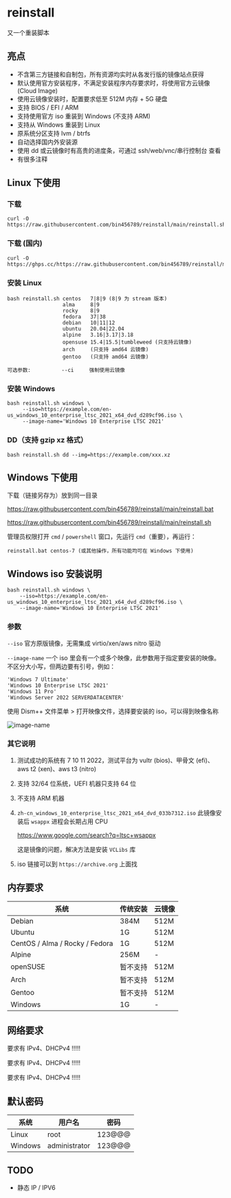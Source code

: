 # reinstall

又一个重装脚本

## 亮点

- 不含第三方链接和自制包，所有资源均实时从各发行版的镜像站点获得
- 默认使用官方安装程序，不满足安装程序内存要求时，将使用官方云镜像 (Cloud Image)
- 使用云镜像安装时，配置要求低至 512M 内存 + 5G 硬盘
- 支持 BIOS / EFI / ARM
- 支持使用官方 iso 重装到 Windows (不支持 ARM)
- 支持从 Windows 重装到 Linux
- 原系统分区支持 lvm / btrfs
- 自动选择国内外安装源
- 使用 dd 或云镜像时有高贵的进度条，可通过 ssh/web/vnc/串行控制台 查看
- 有很多注释

## Linux 下使用

### 下载

    curl -O https://raw.githubusercontent.com/bin456789/reinstall/main/reinstall.sh

### 下载 (国内)

    curl -O https://ghps.cc/https://raw.githubusercontent.com/bin456789/reinstall/main/reinstall.sh

### 安装 Linux

    bash reinstall.sh centos   7|8|9 (8|9 为 stream 版本)
                      alma     8|9
                      rocky    8|9
                      fedora   37|38
                      debian   10|11|12
                      ubuntu   20.04|22.04
                      alpine   3.16|3.17|3.18
                      opensuse 15.4|15.5|tumbleweed (只支持云镜像)
                      arch     (只支持 amd64 云镜像)
                      gentoo   (只支持 amd64 云镜像)

    可选参数:          --ci     强制使用云镜像

### 安装 Windows

    bash reinstall.sh windows \
         --iso=https://example.com/en-us_windows_10_enterprise_ltsc_2021_x64_dvd_d289cf96.iso \
         --image-name='Windows 10 Enterprise LTSC 2021'

### DD（支持 gzip xz 格式）

    bash reinstall.sh dd --img=https://example.com/xxx.xz

## Windows 下使用

下载（链接另存为）放到同一目录

<https://raw.githubusercontent.com/bin456789/reinstall/main/reinstall.bat>

<https://raw.githubusercontent.com/bin456789/reinstall/main/reinstall.sh>

管理员权限打开 `cmd` / `powershell` 窗口，先运行 `cmd`（重要），再运行：

    reinstall.bat centos-7 (或其他操作，所有功能均可在 Windows 下使用)

## Windows iso 安装说明

    bash reinstall.sh windows \
        --iso=https://example.com/en-us_windows_10_enterprise_ltsc_2021_x64_dvd_d289cf96.iso \
        --image-name='Windows 10 Enterprise LTSC 2021'

### 参数

`--iso` 官方原版镜像，无需集成 virtio/xen/aws nitro 驱动

`--image-name` 一个 iso 里会有一个或多个映像，此参数用于指定要安装的映像。不区分大小写，但两边要有引号，例如：

    'Windows 7 Ultimate'
    'Windows 10 Enterprise LTSC 2021'
    'Windows 11 Pro'
    'Windows Server 2022 SERVERDATACENTER'

使用 Dism++ 文件菜单 > 打开映像文件，选择要安装的 iso，可以得到映像名称

![image-name](https://github.com/bin456789/reinstall/assets/7548515/5aae0a9b-61e2-4f66-bb98-d470a6beaac2)

### 其它说明

1. 测试成功的系统有 7 10 11 2022，测试平台为 vultr (bios)、甲骨文 (efi)、aws t2 (xen)、aws t3 (nitro)
2. 支持 32/64 位系统，UEFI 机器只支持 64 位
3. 不支持 ARM 机器
4. `zh-cn_windows_10_enterprise_ltsc_2021_x64_dvd_033b7312.iso`
   此镜像安装后 `wsappx` 进程会长期占用 CPU

   <https://www.google.com/search?q=ltsc+wsappx>

   这是镜像的问题，解决方法是安装 `VCLibs` 库

5. iso 链接可以到 `https://archive.org` 上面找

## 内存要求

| 系统                           | 传统安装 | 云镜像 |
| ------------------------------ | -------- | ------ |
| Debian                         | 384M     | 512M   |
| Ubuntu                         | 1G       | 512M   |
| CentOS / Alma / Rocky / Fedora | 1G       | 512M   |
| Alpine                         | 256M     | -      |
| openSUSE                       | 暂不支持 | 512M   |
| Arch                           | 暂不支持 | 512M   |
| Gentoo                         | 暂不支持 | 512M   |
| Windows                        | 1G       | -      |

## 网络要求

要求有 IPv4、DHCPv4 !!!!!

要求有 IPv4、DHCPv4 !!!!!

要求有 IPv4、DHCPv4 !!!!!

## 默认密码

| 系统    | 用户名        | 密码   |
| ------- | ------------- | ------ |
| Linux   | root          | 123@@@ |
| Windows | administrator | 123@@@ |

## TODO

- 静态 IP / IPV6
